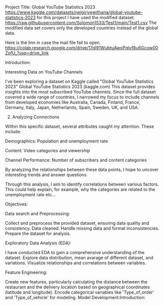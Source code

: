 Project Title: Global YouTube Statistics 2023
https://www.kaggle.com/datasets/nelgiriyewithana/global-youtube-statistics-2023
for this project I have used the modified dataset. https://raw.githubusercontent.com/Solomon1533/Test1/main/Test1.csv
The modified data set covers only the developed countries instead of the global data. 

Here is the linn in case the mail file fail to open. https://colab.research.google.com/drive/17qI91WubtuAwoPqlvf8u6Gcow00ZofU_?usp=drive_link

Introduction:

Interesting Data on YouTube Channels

I've been exploring a dataset on Kaggle called "Global YouTube Statistics 2023" 
Global YouTube Statistics 2023 (kaggle.com)
This dataset provides insights into the most subscribed YouTube channels. Since the full dataset covered a wide range of countries, I narrowed my focus to include channels from developed economies like Australia, Canada, Finland, France, Germany, Italy, Japan, Netherlands, Spain, Sweden, UK, and USA.

2. Analyzing Connections

Within this specific dataset, several attributes caught my attention. These include:

Demographics: Population and unemployment rate

Content: Video categories and viewership

Channel Performance: Number of subscribers and content categories

By analyzing the relationships between these data points, I hope to uncover interesting trends and answer questions. 

Through this analysis, I aim to identify correlations between various factors. This could help explain, for example, why the categories are related to the unemployment rate etc...


Objectives:

Data search and Preprocessing:

Collect and preprocess the provided dataset, ensuring data quality and consistency. Data cleaned. Handle missing data and format inconsistencies. Prepare the dataset for analysis.

Exploratory Data Analysis (EDA):

I have conducted EDA to gain a comprehensive understanding of the dataset.
Explore data distribution, mean avarage of different dataset, and variations.
Visualize relationships and correlations between variables.

Feature Engineering:

Create new features, particularly calculating the distance between the restaurant and the delivery location based on geographical coordinates (latitude and longitude).
Encode categorical variables like 'Type_of_order' and 'Type_of_vehicle' for modeling.
Model Development:Introduction:

